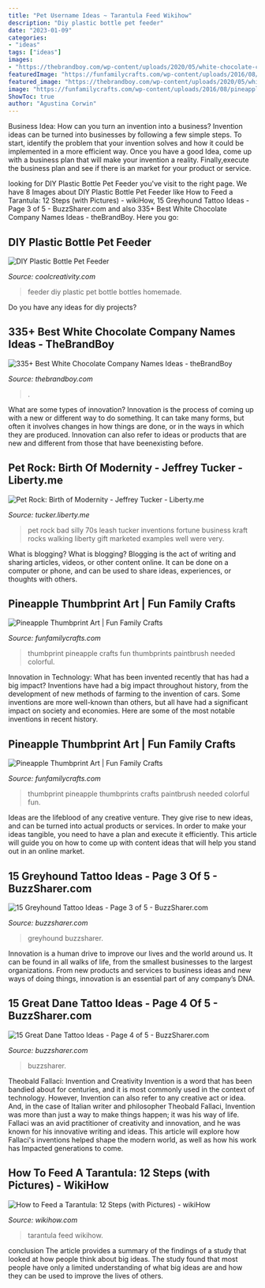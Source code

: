 ```yaml
---
title: "Pet Username Ideas ~ Tarantula Feed Wikihow"
description: "Diy plastic bottle pet feeder"
date: "2023-01-09"
categories:
- "ideas"
tags: ["ideas"]
images:
- "https://thebrandboy.com/wp-content/uploads/2020/05/white-chocolate-company-names.jpg"
featuredImage: "https://funfamilycrafts.com/wp-content/uploads/2016/08/pineapple_thumbprint.jpg"
featured_image: "https://thebrandboy.com/wp-content/uploads/2020/05/white-chocolate-company-names.jpg"
image: "https://funfamilycrafts.com/wp-content/uploads/2016/08/pineapple_thumbprint-683x1024.jpg"
ShowToc: true
author: "Agustina Corwin"
---
```



Business Idea: How can you turn an invention into a business?
Invention ideas can be turned into businesses by following a few simple steps. To start, identify the problem that your invention solves and how it could be implemented in a more efficient way. Once you have a good Idea, come up with a business plan that will make your invention a reality. Finally,execute the business plan and see if there is an market for your product or service.

	

		
looking for DIY Plastic Bottle Pet Feeder you've visit to the right page. We have 8 Images about DIY Plastic Bottle Pet Feeder like How to Feed a Tarantula: 12 Steps (with Pictures) - wikiHow, 15 Greyhound Tattoo Ideas - Page 3 of 5 - BuzzSharer.com and also 335+ Best White Chocolate Company Names Ideas - theBrandBoy. Here you go:
		
    
## DIY Plastic Bottle Pet Feeder

<img loading=lazy src="http://coolcreativity.com/wp-content/uploads/2014/06/diy-plastic-bottle-pet-feeder-4.jpg" onerror="this.onerror=null;this.src='https://tse4.mm.bing.net/th?id=OIP.LzDoNUjRNbpwuX8L3eK5TAHaC5&amp;pid=15.1';" alt="DIY Plastic Bottle Pet Feeder">

_Source: coolcreativity.com_

>feeder diy plastic pet bottle bottles homemade. 

	

Do you have any ideas for diy projects?

    
## 335+ Best White Chocolate Company Names Ideas - TheBrandBoy

<img loading=lazy src="https://thebrandboy.com/wp-content/uploads/2020/05/white-chocolate-company-names.jpg" onerror="this.onerror=null;this.src='https://tse1.mm.bing.net/th?id=OIP.yXTUGrizdhIUWg9sjlOO6wHaFj&amp;pid=15.1';" alt="335+ Best White Chocolate Company Names Ideas - theBrandBoy">

_Source: thebrandboy.com_

>. 

	

What are some types of innovation?
Innovation is the process of coming up with a new or different way to do something. It can take many forms, but often it involves changes in how things are done, or in the ways in which they are produced. Innovation can also refer to ideas or products that are new and different from those that have beenexisting before.

    
## Pet Rock: Birth Of Modernity - Jeffrey Tucker - Liberty.me

<img loading=lazy src="https://s3.amazonaws.com/liberty-uploads/wp-content/uploads/sites/5/2015/03/kraftpetrock1.jpg" onerror="this.onerror=null;this.src='https://tse4.mm.bing.net/th?id=OIP.cGJ37nTgBbUSdgSC63V-yAHaEj&amp;pid=15.1';" alt="Pet Rock: Birth of Modernity - Jeffrey Tucker - Liberty.me">

_Source: tucker.liberty.me_

>pet rock bad silly 70s leash tucker inventions fortune business kraft rocks walking liberty gift marketed examples well were very. 

	

What is blogging?
What is blogging? Blogging is the act of writing and sharing articles, videos, or other content online. It can be done on a computer or phone, and can be used to share ideas, experiences, or thoughts with others.

    
## Pineapple Thumbprint Art | Fun Family Crafts

<img loading=lazy src="https://funfamilycrafts.com/wp-content/uploads/2016/08/pineapple_thumbprint.jpg" onerror="this.onerror=null;this.src='https://tse2.mm.bing.net/th?id=OIP.98n_AL1fqSL7-ya0KYiLFAHaLG&amp;pid=15.1';" alt="Pineapple Thumbprint Art | Fun Family Crafts">

_Source: funfamilycrafts.com_

>thumbprint pineapple crafts fun thumbprints paintbrush needed colorful. 

	

Innovation in Technology: What has been invented recently that has had a big impact?
Inventions have had a big impact throughout history, from the development of new methods of farming to the invention of cars. Some inventions are more well-known than others, but all have had a significant impact on society and economies. Here are some of the most notable inventions in recent history.

    
## Pineapple Thumbprint Art | Fun Family Crafts

<img loading=lazy src="https://funfamilycrafts.com/wp-content/uploads/2016/08/pineapple_thumbprint-683x1024.jpg" onerror="this.onerror=null;this.src='https://tse2.mm.bing.net/th?id=OIP.kh8C6Hh6WYceahjDFM3UagHaLG&amp;pid=15.1';" alt="Pineapple Thumbprint Art | Fun Family Crafts">

_Source: funfamilycrafts.com_

>thumbprint pineapple thumbprints crafts paintbrush needed colorful fun. 

	

Ideas are the lifeblood of any creative venture. They give rise to new ideas, and can be turned into actual products or services. In order to make your ideas tangible, you need to have a plan and execute it efficiently. This article will guide you on how to come up with content ideas that will help you stand out in an online market.

    
## 15 Greyhound Tattoo Ideas - Page 3 Of 5 - BuzzSharer.com

<img loading=lazy src="https://buzzsharer.com/wp-content/uploads/2021/01/IMG_20210127_184402.jpg" onerror="this.onerror=null;this.src='https://tse1.mm.bing.net/th?id=OIP.H4vOaBaoDODCFeWgw3yz9gHaIo&amp;pid=15.1';" alt="15 Greyhound Tattoo Ideas - Page 3 of 5 - BuzzSharer.com">

_Source: buzzsharer.com_

>greyhound buzzsharer. 

	

Innovation is a human drive to improve our lives and the world around us. It can be found in all walks of life, from the smallest businesses to the largest organizations. From new products and services to business ideas and new ways of doing things, innovation is an essential part of any company’s DNA.

    
## 15 Great Dane Tattoo Ideas - Page 4 Of 5 - BuzzSharer.com

<img loading=lazy src="https://buzzsharer.com/wp-content/uploads/2021/01/IMG_20210125_231054-768x754.jpg" onerror="this.onerror=null;this.src='https://tse2.mm.bing.net/th?id=OIP.gHvRVQTqCfIO_4oEEbk1AAHaHR&amp;pid=15.1';" alt="15 Great Dane Tattoo Ideas - Page 4 of 5 - BuzzSharer.com">

_Source: buzzsharer.com_

>buzzsharer. 

	

Theobald Fallaci: Invention and Creativity
Invention is a word that has been bandied about for centuries, and it is most commonly used in the context of technology. However, Invention can also refer to any creative act or idea. And, in the case of Italian writer and philosopher Theobald Fallaci, Invention was more than just a way to make things happen; it was his way of life. Fallaci was an avid practitioner of creativity and innovation, and he was known for his innovative writing and ideas. This article will explore how Fallaci's inventions helped shape the modern world, as well as how his work has Impacted generations to come.

    
## How To Feed A Tarantula: 12 Steps (with Pictures) - WikiHow

<img loading=lazy src="https://www.wikihow.com/images/8/83/Feed-a-Tarantula-Step-12.jpg" onerror="this.onerror=null;this.src='https://tse4.mm.bing.net/th?id=OIP.sMv7Hkok8LcPjvXXB5FJMgHaFj&amp;pid=15.1';" alt="How to Feed a Tarantula: 12 Steps (with Pictures) - wikiHow">

_Source: wikihow.com_

>tarantula feed wikihow. 

	

conclusion
The article provides a summary of the findings of a study that looked at how people think about big ideas. The study found that most people have only a limited understanding of what big ideas are and how they can be used to improve the lives of others.


